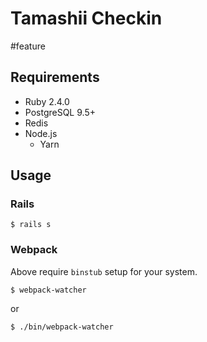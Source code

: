 Tamashii Checkin
===
#feature
## Requirements

* Ruby 2.4.0
* PostgreSQL 9.5+
* Redis
* Node.js
  * Yarn

## Usage

### Rails

```
$ rails s
```

### Webpack

Above require `binstub` setup for your system.

```
$ webpack-watcher
```

or

```
$ ./bin/webpack-watcher
```
